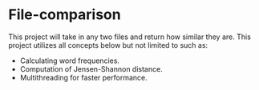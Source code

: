 # File-comparison

This project will take in any two files and return how similar they are. This project utilizes all concepts below but not limited to such as: 
* Calculating word frequencies.
* Computation of Jensen-Shannon distance.
* Multithreading for faster performance.

